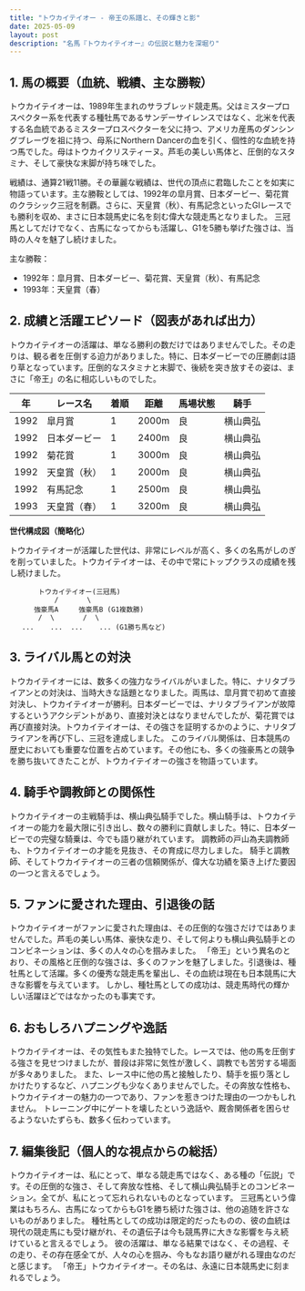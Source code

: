 ```yaml
---
title: "トウカイテイオー - 帝王の系譜と、その輝きと影"
date: 2025-05-09
layout: post
description: "名馬『トウカイテイオー』の伝説と魅力を深堀り"
---
```


## 1. 馬の概要（血統、戦績、主な勝鞍）

トウカイテイオーは、1989年生まれのサラブレッド競走馬。父はミスタープロスペクター系を代表する種牡馬であるサンデーサイレンスではなく、北米を代表する名血統であるミスタープロスペクターを父に持つ、アメリカ産馬のダンシングブレーヴを祖に持つ、母系にNorthern Dancerの血を引く、個性的な血統を持つ馬でした。母はトウカイクリスティーヌ。芦毛の美しい馬体と、圧倒的なスタミナ、そして豪快な末脚が持ち味でした。

戦績は、通算21戦11勝。その華麗な戦績は、世代の頂点に君臨したことを如実に物語っています。主な勝鞍としては、1992年の皐月賞、日本ダービー、菊花賞のクラシック三冠を制覇。さらに、天皇賞（秋）、有馬記念といったGIレースでも勝利を収め、まさに日本競馬史に名を刻む偉大な競走馬となりました。  三冠馬としてだけでなく、古馬になってからも活躍し、G1を5勝も挙げた強さは、当時の人々を魅了し続けました。

主な勝鞍：

* 1992年：皐月賞、日本ダービー、菊花賞、天皇賞（秋）、有馬記念
* 1993年：天皇賞（春）


## 2. 成績と活躍エピソード（図表があれば出力）

トウカイテイオーの活躍は、単なる勝利の数だけではありませんでした。その走りは、観る者を圧倒する迫力がありました。特に、日本ダービーでの圧勝劇は語り草となっています。圧倒的なスタミナと末脚で、後続を突き放すその姿は、まさに「帝王」の名に相応しいものでした。

| 年 | レース名          | 着順 | 距離 | 馬場状態 | 騎手      |
|----|-----------------|-----|------|----------|-----------|
| 1992 | 皐月賞            | 1   | 2000m| 良       | 横山典弘  |
| 1992 | 日本ダービー        | 1   | 2400m| 良       | 横山典弘  |
| 1992 | 菊花賞            | 1   | 3000m| 良       | 横山典弘  |
| 1992 | 天皇賞（秋）        | 1   | 2000m| 良       | 横山典弘  |
| 1992 | 有馬記念          | 1   | 2500m| 良       | 横山典弘  |
| 1993 | 天皇賞（春）        | 1   | 3200m| 良       | 横山典弘  |


**世代構成図（簡略化）**

トウカイテイオーが活躍した世代は、非常にレベルが高く、多くの名馬がしのぎを削っていました。トウカイテイオーは、その中で常にトップクラスの成績を残し続けました。

```
       トウカイテイオー(三冠馬)
           /       \
      強豪馬A     強豪馬B (G1複数勝)
       /  \       /  \
   ...    ...  ...    ... (G1勝ち馬など)
```


## 3. ライバル馬との対決

トウカイテイオーには、数多くの強力なライバルがいました。特に、ナリタブライアンとの対決は、当時大きな話題となりました。両馬は、皐月賞で初めて直接対決し、トウカイテイオーが勝利。日本ダービーでは、ナリタブライアンが故障するというアクシデントがあり、直接対決とはなりませんでしたが、菊花賞では再び直接対決。トウカイテイオーは、その強さを証明するかのように、ナリタブライアンを再び下し、三冠を達成しました。  このライバル関係は、日本競馬の歴史においても重要な位置を占めています。その他にも、多くの強豪馬との競争を勝ち抜いてきたことが、トウカイテイオーの強さを物語っています。


## 4. 騎手や調教師との関係性

トウカイテイオーの主戦騎手は、横山典弘騎手でした。横山騎手は、トウカイテイオーの能力を最大限に引き出し、数々の勝利に貢献しました。特に、日本ダービーでの完璧な騎乗は、今でも語り継がれています。  調教師の戸山為夫調教師も、トウカイテイオーの才能を見抜き、その育成に尽力しました。  騎手と調教師、そしてトウカイテイオーの三者の信頼関係が、偉大な功績を築き上げた要因の一つと言えるでしょう。


## 5. ファンに愛された理由、引退後の話

トウカイテイオーがファンに愛された理由は、その圧倒的な強さだけではありませんでした。芦毛の美しい馬体、豪快な走り、そして何よりも横山典弘騎手とのコンビネーションは、多くの人々の心を掴みました。  「帝王」という異名のとおり、その風格と圧倒的な強さは、多くのファンを魅了しました。引退後は、種牡馬として活躍。多くの優秀な競走馬を輩出し、その血統は現在も日本競馬に大きな影響を与えています。  しかし、種牡馬としての成功は、競走馬時代の輝かしい活躍ほどではなかったのも事実です。


## 6. おもしろハプニングや逸話

トウカイテイオーは、その気性もまた独特でした。レースでは、他の馬を圧倒する強さを見せつけましたが、普段は非常に気性が激しく、調教でも苦労する場面が多々ありました。  また、レース中に他の馬と接触したり、騎手を振り落としかけたりするなど、ハプニングも少なくありませんでした。その奔放な性格も、トウカイテイオーの魅力の一つであり、ファンを惹きつけた理由の一つかもしれません。  トレーニング中にゲートを壊したという逸話や、厩舎関係者を困らせるようないたずらも、数多く伝わっています。


## 7. 編集後記（個人的な視点からの総括）

トウカイテイオーは、私にとって、単なる競走馬ではなく、ある種の「伝説」です。その圧倒的な強さ、そして奔放な性格、そして横山典弘騎手とのコンビネーション。全てが、私にとって忘れられないものとなっています。  三冠馬という偉業はもちろん、古馬になってからもG1を勝ち続けた強さは、他の追随を許さないものがありました。  種牡馬としての成功は限定的だったものの、彼の血統は現代の競走馬にも受け継がれ、その遺伝子は今も競馬界に大きな影響を与え続けていると言えるでしょう。  彼の活躍は、単なる結果ではなく、その過程、その走り、その存在感全てが、人々の心を掴み、今もなお語り継がれる理由なのだと感じます。  「帝王」トウカイテイオー。その名は、永遠に日本競馬史に刻まれるでしょう。
